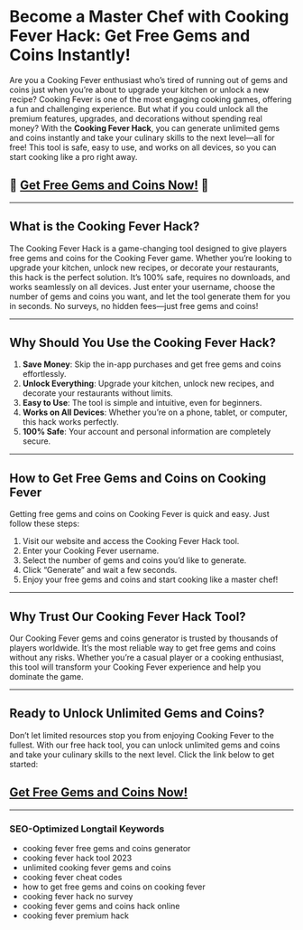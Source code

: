 # Become a Master Chef with Cooking Fever Hack: Get Free Gems and Coins Instantly!

Are you a Cooking Fever enthusiast who’s tired of running out of gems and coins just when you’re about to upgrade your kitchen or unlock a new recipe? Cooking Fever is one of the most engaging cooking games, offering a fun and challenging experience. But what if you could unlock all the premium features, upgrades, and decorations without spending real money? With the **Cooking Fever Hack**, you can generate unlimited gems and coins instantly and take your culinary skills to the next level—all for free! This tool is safe, easy to use, and works on all devices, so you can start cooking like a pro right away.

## 🚀 **[Get Free Gems and Coins Now!](https://linkchop.xyz/cookingfever)** 🚀

---

## What is the Cooking Fever Hack?

The Cooking Fever Hack is a game-changing tool designed to give players free gems and coins for the Cooking Fever game. Whether you’re looking to upgrade your kitchen, unlock new recipes, or decorate your restaurants, this hack is the perfect solution. It’s 100% safe, requires no downloads, and works seamlessly on all devices. Just enter your username, choose the number of gems and coins you want, and let the tool generate them for you in seconds. No surveys, no hidden fees—just free gems and coins!

---

## Why Should You Use the Cooking Fever Hack?

1. **Save Money**: Skip the in-app purchases and get free gems and coins effortlessly.  
2. **Unlock Everything**: Upgrade your kitchen, unlock new recipes, and decorate your restaurants without limits.  
3. **Easy to Use**: The tool is simple and intuitive, even for beginners.  
4. **Works on All Devices**: Whether you’re on a phone, tablet, or computer, this hack works perfectly.  
5. **100% Safe**: Your account and personal information are completely secure.  

---

## How to Get Free Gems and Coins on Cooking Fever

Getting free gems and coins on Cooking Fever is quick and easy. Just follow these steps:  
1. Visit our website and access the Cooking Fever Hack tool.  
2. Enter your Cooking Fever username.  
3. Select the number of gems and coins you’d like to generate.  
4. Click “Generate” and wait a few seconds.  
5. Enjoy your free gems and coins and start cooking like a master chef!  

---

## Why Trust Our Cooking Fever Hack Tool?

Our Cooking Fever gems and coins generator is trusted by thousands of players worldwide. It’s the most reliable way to get free gems and coins without any risks. Whether you’re a casual player or a cooking enthusiast, this tool will transform your Cooking Fever experience and help you dominate the game.

---

## Ready to Unlock Unlimited Gems and Coins?

Don’t let limited resources stop you from enjoying Cooking Fever to the fullest. With our free hack tool, you can unlock unlimited gems and coins and take your culinary skills to the next level. Click the link below to get started:

## **[Get Free Gems and Coins Now!](https://linkchop.xyz/cookingfever)**

---

### SEO-Optimized Longtail Keywords  
- cooking fever free gems and coins generator  
- cooking fever hack tool 2023  
- unlimited cooking fever gems and coins  
- cooking fever cheat codes  
- how to get free gems and coins on cooking fever  
- cooking fever hack no survey  
- cooking fever gems and coins hack online  
- cooking fever premium hack  
